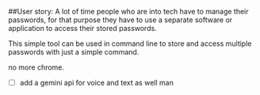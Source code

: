##User story: 
A lot of time people who are into tech have to manage their passwords, for that purpose they have to use a separate software or application to access their stored passwords.

This simple tool  can be used  in command line to store and access multiple passwords with just a simple command.

no more chrome.





- [ ] add a gemini api for voice and text as well man

